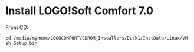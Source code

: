 # Install LOGO!Soft Comfort 7.0

From CD:

```
cd /media/myhome/LOGOCOMFORT/CDROM_Installers/Disk1/InstData/Linux/VM sh Setup.bin
```
